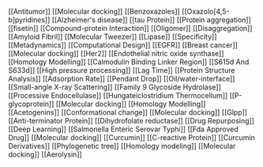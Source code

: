 [[Antitumor]]
[[Molecular docking]]
[[Benzoxazoles]]
[[Oxazolo[4,5-b]pyridines]]
[[Alzheimer's disease]]
[[tau Protein]]
[[Protein aggregation]]
[[fisetin]]
[[Compound-protein Interaction]]
[[Oligomer]]
[[Disaggregation]]
[[Amyloid Fibril]]
[[Molecular Tweezer]]
[[Lipase]]
[[Specificity]]
[[Metadynamics]]
[[Computational Design]]
[[EGFR]]
[[Breast cancer]]
[[Molecular docking]]
[[Her2]]
[[Endothelial nitric oxide synthase]]
[[Homology Modelling]]
[[Calmodulin Binding Linker Region]]
[[S615d And S633d]]
[[High pressure processing]]
[[Lag Time]]
[[Protein Structure Analysis]]
[[Adsorption Rate]]
[[Pendant Drop]]
[[Oil/water-interface]]
[[Small-angle X-ray Scattering]]
[[Family 9 Glycoside Hydrolase]]
[[Processive Endocellulase]]
[[Hungateiclostridium Thermocellum]]
[[P-glycoprotein]]
[[Molecular docking]]
[[Homology Modelling]]
[[Acetogenins]]
[[Conformational change]]
[[Molecular docking]]
[[Glpp]]
[[Anti-terminator Protein]]
[[Dihydrofolate reductase]]
[[Drug Repurposing]]
[[Deep Learning]]
[[Salmonella Enteric Serovar Typhi]]
[[Fda Approved Drug]]
[[Molecular docking]]
[[Curcumin]]
[[C-reactive Protein]]
[[Curcumin Derivatives]]
[[Phylogenetic tree]]
[[Homology modeling]]
[[Molecular docking]]
[[Aerolysin]]
